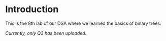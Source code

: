 # Introduction

This is the 8th lab of our DSA where we learned the basics of binary trees.

_Currently, only Q3 has been uploaded._
